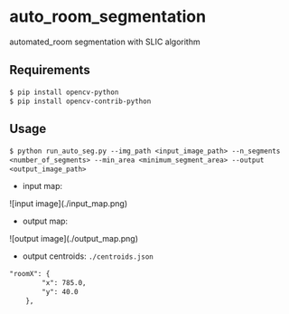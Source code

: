 # auto_room_segmentation
automated_room segmentation with SLIC algorithm 


## Requirements
```
$ pip install opencv-python
$ pip install opencv-contrib-python
```


## Usage
```
$ python run_auto_seg.py --img_path <input_image_path> --n_segments <number_of_segments> --min_area <minimum_segment_area> --output <output_image_path>
```


- input map:
<p></p>
![input image](./input_map.png)

- output map:
<p></p>
![output image](./output_map.png)

- output centroids:
`./centroids.json`
```
"roomX": {
        "x": 785.0,
        "y": 40.0
    },
```